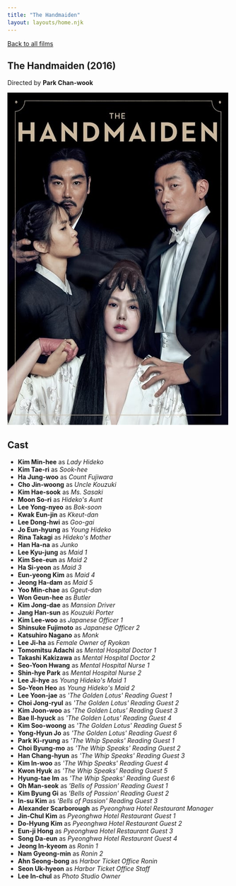 ```yaml
---
title: "The Handmaiden"
layout: layouts/home.njk
---
```


<a href="../">Back to all films</a>

<article class="film">
  <h1>The Handmaiden (2016)</h1>

  <p class="director">
    Directed by <strong>Park Chan-wook</strong>
  </p>

  <img src="../films/posters/the-handmaiden.jpg" alt="">

  <h2>
    Cast
  </h2>
  <ul>
    <li><strong>Kim Min-hee</strong> as <em>Lady Hideko</em></li>
<li><strong>Kim Tae-ri</strong> as <em>Sook-hee</em></li>
<li><strong>Ha Jung-woo</strong> as <em>Count Fujiwara</em></li>
<li><strong>Cho Jin-woong</strong> as <em>Uncle Kouzuki</em></li>
<li><strong>Kim Hae-sook</strong> as <em>Ms. Sasaki</em></li>
<li><strong>Moon So-ri</strong> as <em>Hideko's Aunt</em></li>
<li><strong>Lee Yong-nyeo</strong> as <em>Bok-soon</em></li>
<li><strong>Kwak Eun-jin</strong> as <em>Kkeut-dan</em></li>
<li><strong>Lee Dong-hwi</strong> as <em>Goo-gai</em></li>
<li><strong>Jo Eun-hyung</strong> as <em>Young Hideko</em></li>
<li><strong>Rina Takagi</strong> as <em>Hideko's Mother</em></li>
<li><strong>Han Ha-na</strong> as <em>Junko</em></li>
<li><strong>Lee Kyu-jung</strong> as <em>Maid 1</em></li>
<li><strong>Kim See-eun</strong> as <em>Maid 2</em></li>
<li><strong>Ha Si-yeon</strong> as <em>Maid 3</em></li>
<li><strong>Eun-yeong Kim</strong> as <em>Maid 4</em></li>
<li><strong>Jeong Ha-dam</strong> as <em>Maid 5</em></li>
<li><strong>Yoo Min-chae</strong> as <em>Ggeut-dan</em></li>
<li><strong>Won Geun-hee</strong> as <em>Butler</em></li>
<li><strong>Kim Jong-dae</strong> as <em>Mansion Driver</em></li>
<li><strong>Jang Han-sun</strong> as <em>Kouzuki Porter</em></li>
<li><strong>Kim Lee-woo</strong> as <em>Japanese Officer 1</em></li>
<li><strong>Shinsuke Fujimoto</strong> as <em>Japanese Officer 2</em></li>
<li><strong>Katsuhiro Nagano</strong> as <em>Monk</em></li>
<li><strong>Lee Ji-ha</strong> as <em>Female Owner of Ryokan</em></li>
<li><strong>Tomomitsu Adachi</strong> as <em>Mental Hospital Doctor 1</em></li>
<li><strong>Takashi Kakizawa</strong> as <em>Mental Hospital Doctor 2</em></li>
<li><strong>Seo-Yoon Hwang</strong> as <em>Mental Hospital Nurse 1</em></li>
<li><strong>Shin-hye Park</strong> as <em>Mental Hospital Nurse 2</em></li>
<li><strong>Lee Ji-hye</strong> as <em>Young Hideko's Maid 1</em></li>
<li><strong>So-Yeon Heo</strong> as <em>Young Hideko's Maid 2</em></li>
<li><strong>Lee Yoon-jae</strong> as <em>'The Golden Lotus' Reading Guest 1</em></li>
<li><strong>Choi Jong-ryul</strong> as <em>'The Golden Lotus' Reading Guest 2</em></li>
<li><strong>Kim Joon-woo</strong> as <em>'The Golden Lotus' Reading Guest 3</em></li>
<li><strong>Bae Il-hyuck</strong> as <em>'The Golden Lotus' Reading Guest 4</em></li>
<li><strong>Kim Soo-woong</strong> as <em>'The Golden Lotus' Reading Guest 5</em></li>
<li><strong>Yong-Hyun Jo</strong> as <em>'The Golden Lotus' Reading Guest 6</em></li>
<li><strong>Park Ki-ryung</strong> as <em>'The Whip Speaks' Reading Guest 1</em></li>
<li><strong>Choi Byung-mo</strong> as <em>'The Whip Speaks' Reading Guest 2</em></li>
<li><strong>Han Chang-hyun</strong> as <em>'The Whip Speaks' Reading Guest 3</em></li>
<li><strong>Kim In-woo</strong> as <em>'The Whip Speaks' Reading Guest 4</em></li>
<li><strong>Kwon Hyuk</strong> as <em>'The Whip Speaks' Reading Guest 5</em></li>
<li><strong>Hyung-tae Im</strong> as <em>'The Whip Speaks' Reading Guest 6</em></li>
<li><strong>Oh Man-seok</strong> as <em>'Bells of Passion' Reading Guest 1</em></li>
<li><strong>Kim Byung Gi</strong> as <em>'Bells of Passion' Reading Guest 2</em></li>
<li><strong>In-su Kim</strong> as <em>'Bells of Passion' Reading Guest 3</em></li>
<li><strong>Alexander Scarborough</strong> as <em>Pyeonghwa Hotel Restaurant Manager</em></li>
<li><strong>Jin-Chul Kim</strong> as <em>Pyeonghwa Hotel Restaurant Guest 1</em></li>
<li><strong>Do-Hyung Kim</strong> as <em>Pyeonghwa Hotel Restaurant Guest 2</em></li>
<li><strong>Eun-ji Hong</strong> as <em>Pyeonghwa Hotel Restaurant Guest 3</em></li>
<li><strong>Song Da-eun</strong> as <em>Pyeonghwa Hotel Restaurant Guest 4</em></li>
<li><strong>Jeong In-kyeom</strong> as <em>Ronin 1</em></li>
<li><strong>Nam Gyeong-min</strong> as <em>Ronin 2</em></li>
<li><strong>Ahn Seong-bong</strong> as <em>Harbor Ticket Office Ronin</em></li>
<li><strong>Seon Uk-hyeon</strong> as <em>Harbor Ticket Office Staff</em></li>
<li><strong>Lee In-chul</strong> as <em>Photo Studio Owner</em></li>
  </ul>
</article>
